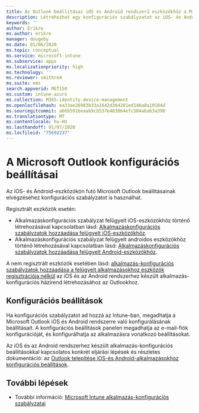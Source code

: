 ```yaml
---
title: Az Outlook beállításai iOS és Android rendszerű eszközökhöz a Microsoft Intune-ban
description: Létrehozhat egy konfigurációs szabályzatot az iOS- és Android-eszközökön futó Microsoft Outlook beállításainak megadásához.
keywords: ''
author: Erikre
ms.author: erikre
manager: dougeby
ms.date: 01/06/2020
ms.topic: conceptual
ms.service: microsoft-intune
ms.subservice: apps
ms.localizationpriority: high
ms.technology: ''
ms.reviewer: smithre4
ms.suite: ems
search.appverid: MET150
ms.custom: intune-azure
ms.collection: M365-identity-device-management
ms.openlocfilehash: ea33ae26983b33a1642d364281ed146a8a10184d
ms.sourcegitcommit: a66b5916eaab9cb537e483064efc584a6a63a390
ms.translationtype: MT
ms.contentlocale: hu-HU
ms.lasthandoff: 01/07/2020
ms.locfileid: "75692237"
---
```

# <a name="microsoft-outlook-configuration-settings"></a>A Microsoft Outlook konfigurációs beállításai 

Az iOS- és Android-eszközökön futó Microsoft Outlook beállításainak elvégzéséhez konfigurációs szabályzatot is használhat. 

Regisztrált eszközök esetén:
- Alkalmazáskonfigurációs szabályzat felügyelt iOS-eszközökhöz történő létrehozásával kapcsolatban lásd: [Alkalmazáskonfigurációs szabályzatok hozzáadása felügyelt iOS-eszközökhöz](app-configuration-policies-use-ios.md). 
- Alkalmazáskonfigurációs szabályzat felügyelt androidos eszközökhöz történő létrehozásával kapcsolatban lásd: [Alkalmazáskonfigurációs szabályzatok hozzáadása felügyelt Android-eszközökhöz](app-configuration-policies-use-android.md). 

A nem regisztrált eszközök esetében lásd: [alkalmazás-konfigurációs szabályzatok hozzáadása a felügyelt alkalmazásokhoz eszközök regisztrációja nélkül](app-configuration-policies-managed-app.md) az iOS és az Android rendszerhez készült alkalmazás-konfigurációs házirend létrehozásához az Outlookhoz.

## <a name="configuration-settings"></a>Konfigurációs beállítások

Ha konfigurációs szabályzatot ad hozzá az Intune-ban, megadhatja a Microsoft Outlook iOS és Android rendszerre való konfigurálásának beállításait. A konfigurációs beállítások panelen megadhatja az e-mail-fiók konfigurációját, és konfigurálhatja az alkalmazásra vonatkozó beállításokat.

Az iOS és az Android rendszerhez készült alkalmazás-konfigurációs beállításokkal kapcsolatos konkrét eljárási lépések és részletes dokumentáció: az [Outlook telepítése iOS-és Android-alkalmazásokhoz konfigurációs beállítások](https://docs.microsoft.com/exchange/clients-and-mobile-in-exchange-online/outlook-for-ios-and-android/outlook-for-ios-and-android-configuration-with-microsoft-intune).

## <a name="next-steps"></a>További lépések

- További információ: [Microsoft Intune alkalmazás-konfigurációs szabályzatai](app-configuration-policies-overview.md)
